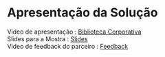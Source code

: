# Apresentação da Solução

Video de apresentação : [Biblioteca Corporativa](https://youtu.be/9LBXTgFW-L8) <br>
Slides para a Mostra : [Slides]()  <br>
Video de feedback do parceiro : [Feedback](https://www.youtube.com/watch?v=EejmGIWmcc4)



